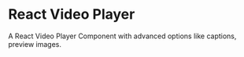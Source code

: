 # React Video Player

A React Video Player Component with advanced options like captions, preview images.
